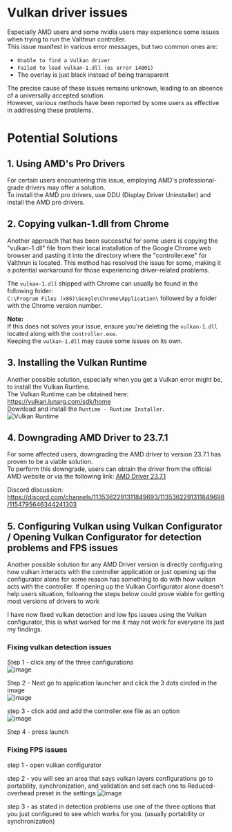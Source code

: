 # Vulkan driver issues
Especially AMD users and some nvidia users may experience some issues when trying to run the Valthrun controller.  
This issue manifest in various error messages, but two common ones are:
- `Unable to find a Vulkan driver`
- `Failed to load vulkan-1.dll (os error 14001)`
- The overlay is just black instead of being transparent

The precise cause of these issues remains unknown, leading to an absence of a universally accepted solution.  
However, various methods have been reported by some users as effective in addressing these problems.  

# Potential Solutions

## 1. **Using AMD's Pro Drivers**
For certain users encountering this issue, employing AMD's professional-grade drivers may offer a solution.  
To install the AMD pro drivers, use DDU (Display Driver Uninstaller) and install the AMD pro drivers.

## 2. **Copying vulkan-1.dll from Chrome**
Another approach that has been successful for some users is copying the "vulkan-1.dll" file from their local installation of the Google Chrome web browser and pasting it into the directory where the "controller.exe" for Valthrun is located. 
This method has resolved the issue for some, making it a potential workaround for those experiencing driver-related problems.  
  
The `vulkan-1.dll` shipped with Chrome can usually be found in the following folder:  
`C:\Program Files (x86)\Google\Chrome\Application\` followed by a folder with the Chrome version number.  
  
**Note:**  
If this does not solves your issue, ensure you're deleting the `vulkan-1.dll` located along with the `controller.exe`.  
Keeping the `vulkan-1.dll` may cause some issues on its own.

## 3. **Installing the Vulkan Runtime**
Another possible solution, especially when you get a Vulkan error might be, to install the Vulkan Runtime.  
The Vulkan Runtime can be obtained here: https://vulkan.lunarg.com/sdk/home  
Download and install the `Runtime - Runtime Installer`.  
![Vulkan Runtime](_media/screenshot_vulkan_runtime.png)

## 4. **Downgrading AMD Driver to 23.7.1**
For some affected users, downgrading the AMD driver to version 23.7.1 has proven to be a viable solution.  
To perform this downgrade, users can obtain the driver from the official AMD website or via the following link:
[AMD Driver 23.7.1]([https://www.amd.com/en/support/kb/release-notes/rn-rad-win-23-7-1])

Discord discussion:  
https://discord.com/channels/1135362291311849693/1135362291311849698/1154795646344241303

## 5. **Configuring Vulkan using Vulkan Configurator / Opening Vulkan Configurator for detection problems and FPS issues**
Another possible solution for any AMD Driver version is directly configuring how vulkan interacts with the controller application or just opening up the configurator alone for some reason has something to do with how vulkan acts with the controller.
If opening up the Vulkan Configurator alone doesn't help users situation, following the steps below could prove viable for getting most versions of drivers to work

I have now fixed vulkan detection and low fps issues using the Vulkan configurator, this is what worked for me it may not work for everyone its just my findings. 

### Fixing vulkan detection issues
Step 1 - click any of the three configurations  
![image](https://github.com/Valthrun/Wiki/assets/60718218/8e5af2be-9d01-4df5-a5b2-7ab1eba4ecda)

Step 2 - Next go to application launcher and click the 3 dots circled in the image  
![image](https://github.com/Valthrun/Wiki/assets/60718218/99f63152-6820-4245-a7f4-f4343a834da2)

step 3 - click add and add the controller.exe file as an option  
![image](https://github.com/Valthrun/Wiki/assets/60718218/4a292d93-3566-418b-b9b7-6bea549c6a35)

Step 4 - press launch 

### Fixing FPS issues
step 1 - open vulkan configurator 

step 2 - you will see an area that says vulkan layers configurations go to portability, synchronization, and validation and set each one to Reduced-overhead preset in the settings 
![image](https://github.com/Valthrun/Valthrun/assets/60718218/76e5023f-874a-4376-9d8a-4dcfb69497cd)

step 3 - as stated in detection problems use one of the three options that you just configured to see which works for you. (usually portability or synchronization) 



